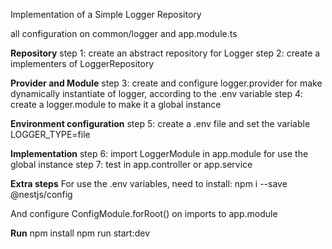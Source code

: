 Implementation of a Simple Logger Repository

all configuration on common/logger and app.module.ts

**Repository**
step 1: create an abstract repository for Logger
step 2: create a implementers of LoggerRepository

**Provider and Module**
step 3: create and configure logger.provider for make dynamically instantiate of logger, according to the .env variable
step 4: create a logger.module to make it a global instance

**Environment configuration**
step 5: create a .env file and set the variable LOGGER_TYPE=file

**Implementation**
step 6: import LoggerModule in app.module for use the global instance
step 7: test in app.controller or app.service


**Extra steps**
For use the .env variables, need to install:
npm i --save @nestjs/config

And configure ConfigModule.forRoot() on imports to app.module


**Run**
npm install
npm run start:dev
